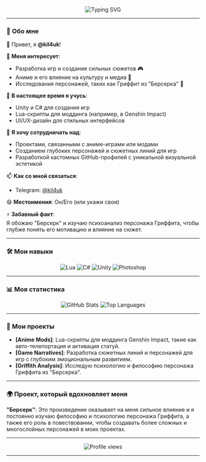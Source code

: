 <div align="center">
  <img src="https://readme-typing-svg.herokuapp.com?font=Fira+Code&size=30&pause=1000&color=00BFFF&center=true&vCenter=true&width=500&lines=%F0%9F%91%8B+%D0%9F%D1%80%D0%B8%D0%B2%D0%B5%D1%82%2C+%D1%8F+kil4uk!;Welcome+to+my+GitHub+world!" alt="Typing SVG" />
</div>

---

### 🌌 Обо мне

👋 Привет, я **@kil4uk**!  

👀 **Меня интересует**:  
- Разработка игр и создание сильных сюжетов 🎮  
- Аниме и его влияние на культуру и медиа 🌌  
- Исследования персонажей, таких как Гриффит из "Берсерка" 🌱

🌱 **В настоящее время я учусь**:  
- Unity и C# для создания игр  
- Lua-скрипты для моддинга (например, в Genshin Impact)  
- UI/UX-дизайн для стильных интерфейсов

💞️ **Я хочу сотрудничать над**:  
- Проектами, связанными с аниме-играми или модами  
- Созданием глубоких персонажей и сюжетных линий для игр  
- Разработкой кастомных GitHub-профилей с уникальной визуальной эстетикой

📫 **Как со мной связаться**:  
- Telegram: [@kil4uk](https://t.me/kil4uk)  

😄 **Местоимения**: Он/Его (или укажи свои)

⚡ **Забавный факт**:  
Я обожаю "Берсерк" и изучаю психоанализ персонажа Гриффита, чтобы глубже понять его мотивацию и влияние на сюжет.

---

### 🛠️ Мои навыки
<div align="center">
  <img src="https://img.shields.io/badge/Lua-2C2D72?style=flat-square&logo=lua&logoColor=white" alt="Lua"/>
  <img src="https://img.shields.io/badge/C%23-239120?style=flat-square&logo=c-sharp&logoColor=white" alt="C#"/>
  <img src="https://img.shields.io/badge/Unity-000000?style=flat-square&logo=unity&logoColor=white" alt="Unity"/>
  <img src="https://img.shields.io/badge/Photoshop-31A8FF?style=flat-square&logo=adobe-photoshop&logoColor=white" alt="Photoshop"/>
</div>

---

### 📊 Моя статистика
<div align="center">
  <img src="https://github-readme-stats.vercel.app/api?username=kil4uk&show_icons=true&theme=radical&hide_title=true" alt="GitHub Stats"/>
  <img src="https://github-readme-stats.vercel.app/api/top-langs/?username=kil4uk&layout=compact&theme=radical&hide_title=true" alt="Top Languages"/>
</div>

---

### 🎨 Мои проекты

- **[Anime Mods]**: Lua-скрипты для моддинга Genshin Impact, такие как авто-телепортация и активация статуй.
- **[Game Narratives]**: Разработка сюжетных линий и персонажей для игр с глубоким эмоциональным развитием.
- **[Griffith Analysis]**: Исследую психологию и философию персонажа Гриффита из "Берсерка".

---

### 🌍 Проект, который вдохновляет меня

**"Берсерк"**: Это произведение оказывает на меня сильное влияние и я постоянно изучаю философию и психологию персонажа Гриффита, а также его роль в повествовании, чтобы создавать более сложных и многослойных персонажей в моих проектах.

---

<div align="center">
  <img src="https://komarev.com/ghpvc/?username=kil4uk&color=blueviolet&style=flat-square" alt="Profile views"/>
</div>

---

<!---
kil4uk/kil4uk is a ✨ special ✨ repository because its `README.md` (this file) appears on your GitHub profile.
You can click the Preview link to take a look at your changes.
--->
